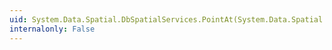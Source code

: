 ```yaml
---
uid: System.Data.Spatial.DbSpatialServices.PointAt(System.Data.Spatial.DbGeometry,System.Int32)
internalonly: False
---
```

